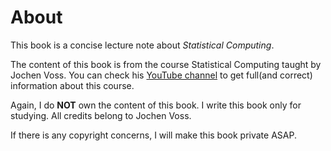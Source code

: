 # About

This book is a concise lecture note about _Statistical Computing_.

The content of this book is from the course Statistical Computing taught by Jochen Voss. You can check his [YouTube channel](https://www.youtube.com/@JochenVoss) to get full(and correct) information about this course.

Again, I do **NOT** own the content of this book. I write this book only for studying. All credits belong to Jochen Voss.

If there is any copyright concerns, I will make this book private ASAP.

